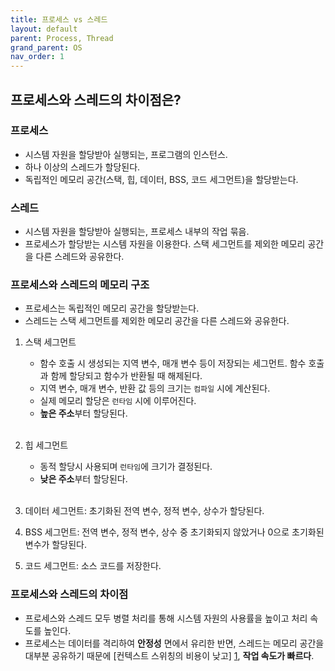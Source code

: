 ```yaml
---
title: 프로세스 vs 스레드
layout: default
parent: Process, Thread
grand_parent: OS
nav_order: 1
---
```


## 프로세스와 스레드의 차이점은?
### 프로세스
- 시스템 자원을 할당받아 실행되는, 프로그램의 인스턴스.<br/>
- 하나 이상의 스레드가 할당된다.<br/>
- 독립적인 메모리 공간(스택, 힙, 데이터, BSS, 코드 세그먼트)을 할당받는다.<br/>

### 스레드
- 시스템 자원을 할당받아 실행되는, 프로세스 내부의 작업 묶음.<br/>
- 프로세스가 할당받는 시스템 자원을 이용한다. 스택 세그먼트를 제외한 메모리 공간을 다른 스레드와 공유한다.<br/>

### 프로세스와 스레드의 메모리 구조
- 프로세스는 독립적인 메모리 공간을 할당받는다.<br/>
- 스레드는 스택 세그먼트를 제외한 메모리 공간을 다른 스레드와 공유한다.<br/>

1. 스택 세그먼트<br/>
    - 함수 호출 시 생성되는 지역 변수, 매개 변수 등이 저장되는 세그먼트. 함수 호출과 함께 할당되고 함수가 반환될 때 해제된다.<br/>
    - 지역 변수, 매개 변수, 반환 값 등의 크기는 ``컴파일`` 시에 계산된다.<br/>
    - 실제 메모리 할당은 ``런타임`` 시에 이루어진다.<br/>
    - **높은 주소**부터 할당된다.<br/>
    <br/>
   
2. 힙 세그먼트<br/>
    - 동적 할당시 사용되며 ``런타임``에 크기가 결정된다.<br/>
    - **낮은 주소**부터 할당된다.<br/>
    <br/>
   
3. 데이터 세그먼트: 초기화된 전역 변수, 정적 변수, 상수가 할당된다.<br/>
4. BSS 세그먼트: 전역 변수, 정적 변수, 상수 중 초기화되지 않았거나 0으로 초기화된 변수가 할당된다.<br/>
5. 코드 세그먼트: 소스 코드를 저장한다.<br/>

### 프로세스와 스레드의 차이점
- 프로세스와 스레드 모두 병렬 처리를 통해 시스템 자원의 사용률을 높이고 처리 속도를 높인다.<br/>
- 프로세스는 데이터를 격리하여 **안정성** 면에서 유리한 반면, 스레드는 메모리 공간을 대부분 공유하기 때문에 [컨텍스트 스위칭의 비용이 낮고] [1], __작업 속도가 빠르다__.<br/>

[1]: context%20switching.html